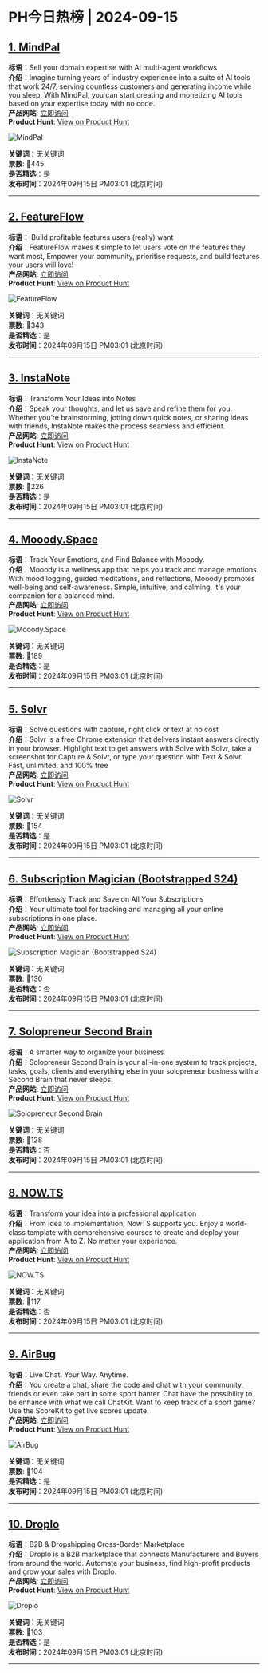 # PH今日热榜 | 2024-09-15

## [1. MindPal](https://www.producthunt.com/posts/mindpal-4?utm_campaign=producthunt-api&utm_medium=api-v2&utm_source=Application%3A+linewalker+%28ID%3A+135281%29)  
**标语**：Sell your domain expertise with AI multi-agent workflows  
**介绍**：Imagine turning years of industry experience into a suite of AI tools that work 24/7, serving countless customers and generating income while you sleep. With MindPal, you can start creating and monetizing AI tools based on your expertise today with no code.  
**产品网站**: [立即访问](https://www.producthunt.com/r/OOMDSWZOJTQFXW?utm_campaign=producthunt-api&utm_medium=api-v2&utm_source=Application%3A+linewalker+%28ID%3A+135281%29)  
**Product Hunt**: [View on Product Hunt](https://www.producthunt.com/posts/mindpal-4?utm_campaign=producthunt-api&utm_medium=api-v2&utm_source=Application%3A+linewalker+%28ID%3A+135281%29)  

![MindPal](https://ph-files.imgix.net/cc3a39e6-b71c-48e4-a9cb-36a9afffd022.png?auto=format&fit=crop&frame=1&h=512&w=1024)  

**关键词**：无关键词  
**票数**: 🔺445  
**是否精选**：是  
**发布时间**：2024年09月15日 PM03:01 (北京时间)  

---

## [2. FeatureFlow](https://www.producthunt.com/posts/featureflow-706fd824-0c88-4c80-be31-9e5138e9a569?utm_campaign=producthunt-api&utm_medium=api-v2&utm_source=Application%3A+linewalker+%28ID%3A+135281%29)  
**标语**： Build profitable features users (really) want  
**介绍**：FeatureFlow makes it simple to let users vote on the features they want most, Empower your community, prioritise requests, and build features your users will love!  
**产品网站**: [立即访问](https://www.producthunt.com/r/Y3E24FSHSBHXH3?utm_campaign=producthunt-api&utm_medium=api-v2&utm_source=Application%3A+linewalker+%28ID%3A+135281%29)  
**Product Hunt**: [View on Product Hunt](https://www.producthunt.com/posts/featureflow-706fd824-0c88-4c80-be31-9e5138e9a569?utm_campaign=producthunt-api&utm_medium=api-v2&utm_source=Application%3A+linewalker+%28ID%3A+135281%29)  

![FeatureFlow](https://ph-files.imgix.net/4472b799-286f-49da-8aa6-1bd23db87675.png?auto=format&fit=crop&frame=1&h=512&w=1024)  

**关键词**：无关键词  
**票数**: 🔺343  
**是否精选**：是  
**发布时间**：2024年09月15日 PM03:01 (北京时间)  

---

## [3. InstaNote](https://www.producthunt.com/posts/instanote-3?utm_campaign=producthunt-api&utm_medium=api-v2&utm_source=Application%3A+linewalker+%28ID%3A+135281%29)  
**标语**：Transform Your Ideas into Notes  
**介绍**：Speak your thoughts, and let us save and refine them for you. Whether you’re brainstorming, jotting down quick notes, or sharing ideas with friends, InstaNote makes the process seamless and efficient.  
**产品网站**: [立即访问](https://www.producthunt.com/r/LMMI34Q7D7FG3S?utm_campaign=producthunt-api&utm_medium=api-v2&utm_source=Application%3A+linewalker+%28ID%3A+135281%29)  
**Product Hunt**: [View on Product Hunt](https://www.producthunt.com/posts/instanote-3?utm_campaign=producthunt-api&utm_medium=api-v2&utm_source=Application%3A+linewalker+%28ID%3A+135281%29)  

![InstaNote](https://ph-files.imgix.net/bc5bab82-4f62-4f42-8ac8-d8b6f80585ae.jpeg?auto=format&fit=crop&frame=1&h=512&w=1024)  

**关键词**：无关键词  
**票数**: 🔺226  
**是否精选**：是  
**发布时间**：2024年09月15日 PM03:01 (北京时间)  

---

## [4. Mooody.Space](https://www.producthunt.com/posts/mooody-space?utm_campaign=producthunt-api&utm_medium=api-v2&utm_source=Application%3A+linewalker+%28ID%3A+135281%29)  
**标语**：Track Your Emotions, and Find Balance with Mooody.  
**介绍**：Mooody is a wellness app that helps you track and manage emotions. With mood logging, guided meditations, and reflections, Mooody promotes well-being and self-awareness. Simple, intuitive, and calming, it's your companion for a balanced mind.  
**产品网站**: [立即访问](https://www.producthunt.com/r/ZCGY6GTXG2N47I?utm_campaign=producthunt-api&utm_medium=api-v2&utm_source=Application%3A+linewalker+%28ID%3A+135281%29)  
**Product Hunt**: [View on Product Hunt](https://www.producthunt.com/posts/mooody-space?utm_campaign=producthunt-api&utm_medium=api-v2&utm_source=Application%3A+linewalker+%28ID%3A+135281%29)  

![Mooody.Space](https://ph-files.imgix.net/ea1ee241-bff4-4470-96bb-c3e6ea471750.png?auto=format&fit=crop&frame=1&h=512&w=1024)  

**关键词**：无关键词  
**票数**: 🔺189  
**是否精选**：是  
**发布时间**：2024年09月15日 PM03:01 (北京时间)  

---

## [5. Solvr](https://www.producthunt.com/posts/solvr?utm_campaign=producthunt-api&utm_medium=api-v2&utm_source=Application%3A+linewalker+%28ID%3A+135281%29)  
**标语**：Solve questions with capture, right click or text at no cost  
**介绍**：Solvr is a free Chrome extension that delivers instant answers directly in your browser. Highlight text to get answers with Solve with Solvr, take a screenshot for Capture & Solvr, or type your question with Text & Solvr. Fast, unlimited, and 100% free  
**产品网站**: [立即访问](https://www.producthunt.com/r/HI2RJ2HPI6YSKU?utm_campaign=producthunt-api&utm_medium=api-v2&utm_source=Application%3A+linewalker+%28ID%3A+135281%29)  
**Product Hunt**: [View on Product Hunt](https://www.producthunt.com/posts/solvr?utm_campaign=producthunt-api&utm_medium=api-v2&utm_source=Application%3A+linewalker+%28ID%3A+135281%29)  

![Solvr](https://ph-files.imgix.net/4d117dee-93ab-470b-9aa0-88ef14f6b8eb.png?auto=format&fit=crop&frame=1&h=512&w=1024)  

**关键词**：无关键词  
**票数**: 🔺154  
**是否精选**：是  
**发布时间**：2024年09月15日 PM03:01 (北京时间)  

---

## [6. Subscription Magician (Bootstrapped S24)](https://www.producthunt.com/posts/subscription-magician-bootstrapped-s24?utm_campaign=producthunt-api&utm_medium=api-v2&utm_source=Application%3A+linewalker+%28ID%3A+135281%29)  
**标语**：Effortlessly Track and Save on All Your Subscriptions  
**介绍**：Your ultimate tool for tracking and managing all your online subscriptions in one place.  
**产品网站**: [立即访问](https://www.producthunt.com/r/ZL3AS6CGU3RDBL?utm_campaign=producthunt-api&utm_medium=api-v2&utm_source=Application%3A+linewalker+%28ID%3A+135281%29)  
**Product Hunt**: [View on Product Hunt](https://www.producthunt.com/posts/subscription-magician-bootstrapped-s24?utm_campaign=producthunt-api&utm_medium=api-v2&utm_source=Application%3A+linewalker+%28ID%3A+135281%29)  

![Subscription Magician (Bootstrapped S24)](https://ph-files.imgix.net/46544554-c666-4032-827f-672ba997ef14.png?auto=format&fit=crop&frame=1&h=512&w=1024)  

**关键词**：无关键词  
**票数**: 🔺130  
**是否精选**：否  
**发布时间**：2024年09月15日 PM03:01 (北京时间)  

---

## [7. Solopreneur Second Brain](https://www.producthunt.com/posts/solopreneur-second-brain?utm_campaign=producthunt-api&utm_medium=api-v2&utm_source=Application%3A+linewalker+%28ID%3A+135281%29)  
**标语**：A smarter way to organize your business  
**介绍**：Solopreneur Second Brain is your all-in-one system to track projects, tasks, goals, clients and everything else in your solopreneur business with a Second Brain that never sleeps.  
**产品网站**: [立即访问](https://www.producthunt.com/r/B2QFGS3HCZ4HXQ?utm_campaign=producthunt-api&utm_medium=api-v2&utm_source=Application%3A+linewalker+%28ID%3A+135281%29)  
**Product Hunt**: [View on Product Hunt](https://www.producthunt.com/posts/solopreneur-second-brain?utm_campaign=producthunt-api&utm_medium=api-v2&utm_source=Application%3A+linewalker+%28ID%3A+135281%29)  

![Solopreneur Second Brain](https://ph-files.imgix.net/821376d9-1243-4936-9533-6cfc393fee52.png?auto=format&fit=crop&frame=1&h=512&w=1024)  

**关键词**：无关键词  
**票数**: 🔺128  
**是否精选**：否  
**发布时间**：2024年09月15日 PM03:01 (北京时间)  

---

## [8. NOW.TS](https://www.producthunt.com/posts/now-ts?utm_campaign=producthunt-api&utm_medium=api-v2&utm_source=Application%3A+linewalker+%28ID%3A+135281%29)  
**标语**：Transform your idea into a professional application  
**介绍**：From idea to implementation, NowTS supports you. Enjoy a world-class template with comprehensive courses to create and deploy your application from A to Z. No matter your experience.  
**产品网站**: [立即访问](https://www.producthunt.com/r/YU7FLYDQ6MCRWL?utm_campaign=producthunt-api&utm_medium=api-v2&utm_source=Application%3A+linewalker+%28ID%3A+135281%29)  
**Product Hunt**: [View on Product Hunt](https://www.producthunt.com/posts/now-ts?utm_campaign=producthunt-api&utm_medium=api-v2&utm_source=Application%3A+linewalker+%28ID%3A+135281%29)  

![NOW.TS](https://ph-files.imgix.net/0e29235f-3a1a-4c4d-b76f-7dbed674f223.png?auto=format&fit=crop&frame=1&h=512&w=1024)  

**关键词**：无关键词  
**票数**: 🔺117  
**是否精选**：否  
**发布时间**：2024年09月15日 PM03:01 (北京时间)  

---

## [9. AirBug](https://www.producthunt.com/posts/airbug?utm_campaign=producthunt-api&utm_medium=api-v2&utm_source=Application%3A+linewalker+%28ID%3A+135281%29)  
**标语**：Live Chat. Your Way. Anytime.  
**介绍**：You create a chat, share the code and chat with your community, friends or even take part in some sport banter. Chat have the possibility to be enhance with what we call ChatKit. Want to keep track of a sport game? Use the ScoreKit to get live scores update.  
**产品网站**: [立即访问](https://www.producthunt.com/r/UCWPRF7TQ4XBOR?utm_campaign=producthunt-api&utm_medium=api-v2&utm_source=Application%3A+linewalker+%28ID%3A+135281%29)  
**Product Hunt**: [View on Product Hunt](https://www.producthunt.com/posts/airbug?utm_campaign=producthunt-api&utm_medium=api-v2&utm_source=Application%3A+linewalker+%28ID%3A+135281%29)  

![AirBug](https://ph-files.imgix.net/8e168bd9-5457-4eef-a1bf-e9bbf067eac7.jpeg?auto=format&fit=crop&frame=1&h=512&w=1024)  

**关键词**：无关键词  
**票数**: 🔺104  
**是否精选**：是  
**发布时间**：2024年09月15日 PM03:01 (北京时间)  

---

## [10. Droplo](https://www.producthunt.com/posts/droplo?utm_campaign=producthunt-api&utm_medium=api-v2&utm_source=Application%3A+linewalker+%28ID%3A+135281%29)  
**标语**：B2B & Dropshipping Cross-Border Marketplace  
**介绍**：Droplo is a B2B marketplace that connects Manufacturers and Buyers from around the world. Automate your business, find high-profit products and grow your sales with Droplo.  
**产品网站**: [立即访问](https://www.producthunt.com/r/LOXEEN6D5NX6EN?utm_campaign=producthunt-api&utm_medium=api-v2&utm_source=Application%3A+linewalker+%28ID%3A+135281%29)  
**Product Hunt**: [View on Product Hunt](https://www.producthunt.com/posts/droplo?utm_campaign=producthunt-api&utm_medium=api-v2&utm_source=Application%3A+linewalker+%28ID%3A+135281%29)  

![Droplo](https://ph-files.imgix.net/08168964-6d8d-4184-baf7-4baebc3cd392.png?auto=format&fit=crop&frame=1&h=512&w=1024)  

**关键词**：无关键词  
**票数**: 🔺103  
**是否精选**：是  
**发布时间**：2024年09月15日 PM03:01 (北京时间)  

---

